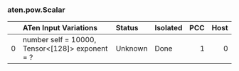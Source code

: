 ### aten.pow.Scalar
|    | ATen Input Variations                              | Status   | Isolated   |   PCC |   Host |
|---:|:---------------------------------------------------|:---------|:-----------|------:|-------:|
|  0 | number self = 10000,<br>Tensor<[128]> exponent = ? | Unknown  | Done       |     1 |      0 |

